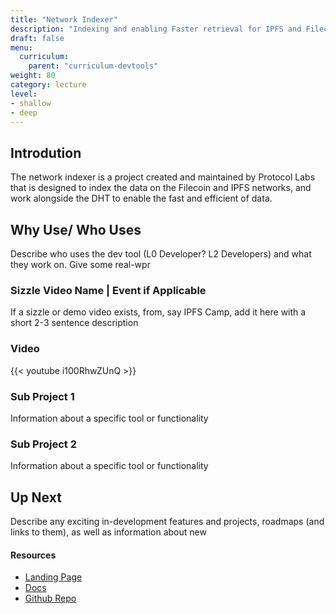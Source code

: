 ```yaml
---
title: "Network Indexer"
description: "Indexing and enabling Faster retrieval for IPFS and Filecoin"
draft: false
menu:
  curriculum:
    parent: "curriculum-devtools"
weight: 80
category: lecture
level:
- shallow
- deep
---
```


## <Dev Tool> Introdution
The network indexer is a project created and maintained by Protocol Labs that is designed to index the data on the Filecoin and IPFS networks, and work alongside the DHT to enable the fast and efficient of data.


## Why Use/ Who Uses <Dev Tool>
Describe who uses the dev tool (L0 Developer? L2 Developers) and what they work on.
Give some real-wpr


### Sizzle Video Name | Event if Applicable
If a sizzle or demo video exists, from, say IPFS Camp, add it here with a short 2-3 sentence description

### Video

{{< youtube i100RhwZUnQ >}}
<!-- The URL to this video was: https://www.youtube.com/watch?v=i100RhwZUnQ -->


### Sub Project 1
Information about a specific tool or functionality

### Sub Project 2
Information about a specific tool or functionality

## Up Next
Describe any exciting in-development features and projects, roadmaps (and links to them), as well as information about new

#### Resources
* [Landing Page]()
* [Docs]()
* [Github Repo]()
